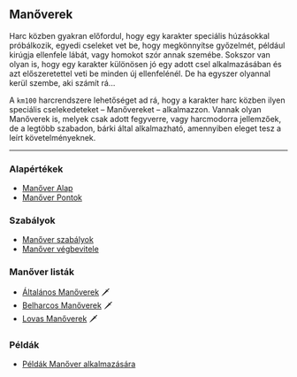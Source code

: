 ## Manőverek

Harc közben gyakran előfordul, hogy egy karakter speciális húzásokkal próbálkozik, egyedi cseleket vet be, hogy megkönnyítse győzelmét, például kirúgja ellenfele lábát, vagy homokot szór annak szemébe. Sokszor van olyan is, hogy egy karakter különösen jó egy adott csel alkalmazásában és azt előszeretettel veti be minden új ellenfelénél. De ha egyszer olyannal kerül szembe, aki számít rá...

A `km100` harcrendszere lehetőséget ad rá, hogy a karakter harc közben ilyen speciális cselekedeteket – Manővereket – alkalmazzon. Vannak olyan Manőverek is, melyek csak adott fegyverre, vagy harcmodorra jellemzőek, de a legtöbb szabadon, bárki által alkalmazható, amennyiben eleget tesz a leírt követelményeknek.

---
### Alapértékek

- [Manőver Alap](065_01_manover_alap.md)
- [Manőver Pontok](065_02_manover_pontok.md)

### Szabályok

- [Manőver szabályok](065_03_manover_szabalyok.md)
- [Manőver végbevitele](065_04_manover_vegbevitele.md)

### Manőver listák

- [Általános Manőverek](065_05_altalanos_manoverek.md) 🗡️
- [Belharcos Manőverek](065_06_belharcos_manoverek.md) 🗡️
- [Lovas Manőverek](065_07_lovas_manoverek.md) 🗡️

### Példák

- [Példák Manőver alkalmazására](065_08_pelda_manover_alkalmazasara.md)
